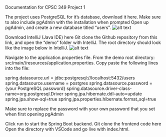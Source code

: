 Documentation for CPSC 349 Project 1


The project uses PostgreSQL for it’s database, download it here. Make sure to also include pgAdmin with the installation when prompted
Open up pgAdmin, and create a new database titled “users”. 
![alt text](https://keep.google.com/u/1/media/v2/1diUX57S2_IVPtf3nvLU5bIHeq5e_LA6pqCSBChIipZCcVt3hyxmCkB3MbZA/1rBOqdb0evMtH3hgbHOvJR32H-Op1wAzF3ZK3tc4tXrLc91pnKLOct3zNtU4FoA?sz=512&accept=image%2Fgif%2Cimage%2Fjpeg%2Cimage%2Fjpg%2Cimage%2Fpng%2Cimage%2Fwebp)



Download IntelliJ (Java IDE) here
Git clone the Github repository from this link, and open the “demo” folder with IntelliJ. The root directory should look like the image below in IntelliJ.
![alt text](https://keep.google.com/u/1/media/v2/1QSPZoEEsWGxQeh4sWbvSPaCCPHXCnNCUdx1eK_jnzYd-B_wnkRtQ51to0_D9Yw/1bGG3su-IIyukJV0dz8TW82pOJ7ty0KAMBVgEfz-J6hjFaNdaw43a8xYAPGwvols?sz=512&accept=image%2Fgif%2Cimage%2Fjpeg%2Cimage%2Fjpg%2Cimage%2Fpng%2Cimage%2Fwebp)

Navigate to the application.properties file. From the demo root directory: src/main//resources/application.properties. Copy paste the following lines into the file:

spring.datasource.url = jdbc:postgresql://localhost:5432/users
spring.datasource.username = postgres
spring.datasource.password = {your PostgreSQL password}
spring.datasource.driver-class-name=org.postgresql.Driver
spring.jpa.hibernate.ddl-auto=update
spring.jpa.show-sql=true
spring.jpa.properties.hibernate.format_sql=true

Make sure to replace the password with your own password that you set when first opening pgAdmin

Click run to start the Spring Boot backend.
Git clone the frontend code here
Open the directory with VSCode and go live with index.html. 


